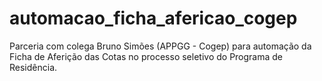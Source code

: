 # automacao_ficha_afericao_cogep
Parceria com colega Bruno Simões (APPGG - Cogep) para automação da Ficha de Aferição das Cotas no processo seletivo do Programa de Residência.
